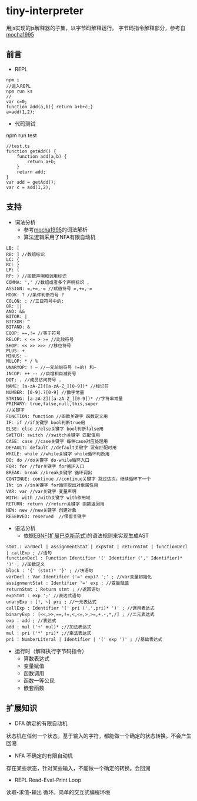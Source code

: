 # tiny-interpreter
用js实现的js解释器的子集，以字节码解释运行。
字节码指令解释部分，参考自[mocha1995](https://github.com/doodlewind/mocha1995)

## 前言
- REPL
```
npm i
//进入REPL
npm run ks
//
var c=0;
function add(a,b){ return a+b+c;}
a=add(1,2);
```
- 代码测试

npm run test
```
//test.ts
function getAdd() {
    function add(a,b) {
        return a+b;
    }
    return add;
}
var add = getAdd();
var c = add(1,2);
```

## 支持

- 词法分析
  - 参考[mocha1995](https://github.com/doodlewind/mocha1995)的词法解析
  - 算法逻辑采用了NFA有限自动机
```
LB: [
RB: ] //数组标识
LC: { 
RC: }
LP: ( 
RP: ) //函数声明和调用标识
COMMA: ',' //数组或者多个声明标识 ,
ASSIGN: =,+=,-= //赋值符号 =,+=,-=
HOOK: ? //条件判断符号 ?
COLON: : //三目符号中的:
OR: || 
AND: &&
BITOR: | 
BITXOR: ^
BITAND: &
EQOP: ==,!= //等于符号
RELOP: < <= > >= //比较符号
SHOP: << >> >>> //移位符号
PLUS: +
MINUS: -
MULOP: * / %
UNARYOP: ! ~ //一元前缀符号 !=的! 和~
INCOP: ++ -- //自增和自减符号
DOT: . //成员访问符号 .
NAME: [a-zA-Z]([a-zA-Z_][0-9])* //标识符
NUMBER: [0-9].?[0-9] //数字常量
STRING: [a-zA-Z]([a-zA-Z_][0-9])* //字符串常量
PRIMARY: true,false,null,this,super
//关键字
FUNCTION: function //函数关键字 函数定义用
IF: if //if关键字 bool判断true用
ELSE: else //else关键字 bool判断false用
SWITCH: switch //switch关键字 匹配值用
CASE: case //case关键字 每种case对应处理用
DEFAULT: default //default关键字 没有匹配时用
WHILE: while //while关键字 while循环判断用
DO: do //do关键字 do-while循环入口
FOR: for //for关键字 for循环入口
BREAK: break //break关键字 循环调出
CONTINUE: continue //continue关键字 跳过这次，继续循环下一个
IN: in //in关键字 for循环取出对象属性用
VAR: var //var关键字 变量声明
WITH: with //with关键字 with作用域
RETURN: return //return关键字 函数返回用
NEW: new //new关键字 创建对象
RESERVED: reserved  //保留关键字
```
- 语法分析
  - 依据[EBNF(扩展巴克斯范式)](https://zh.wikipedia.org/wiki/%E6%89%A9%E5%B1%95%E5%B7%B4%E7%A7%91%E6%96%AF%E8%8C%83%E5%BC%8F)的语法规则来实现生成AST
```
stmt : varDecl | assignmentStat | expStmt | returnStmt | functionDecl | callExp ; //语句
functionDecl : Function Identifier '(' Identifier (',' Identifier)* ')' ; //函数定义
block : '{' (stmt)* '}' ; //块语句
varDecl : Var Identifier ('=' exp)? ';' ; //var变量初始化
assignmentStat : Identifier '=' exp ; //变量赋值
returnStmt : Return stmt ; //返回语句
expStmt : exp ';' //表达式语句
unaryExp : [!, ~] pri ; //一元表达式
callExp : Identifier '(' pri (',',pri)* ')' ; //调用表达式
binaryExp : [<<,>>,==,!=,<,<=,>,>=,+,-,*,/] ; //二元表达式
exp : add ; //表达式
add : mul ('+' mul)* ;//加法表达式
mul : pri ('*' pri)* ;//乘法表达式
pri : NumberLiteral | Identifier | '(' exp ')' ; //基础表达式
```
- 运行时（解释执行字节码指令）
  - 算数表达式
  - 变量赋值
  - 函数调用
  - 函数一等公民
  - 嵌套函数

## 扩展知识
- DFA 确定的有限自动机

状态机在任何一个状态，基于输入的字符，都能做一个确定的状态转换。不会产生回溯

- NFA 不确定的有限自动机

存在某些状态，针对某些输入，不能做一个确定的转换。会回溯

- REPL Read-Eval-Print Loop

读取-求值-输出 循环。简单的交互式编程环境
